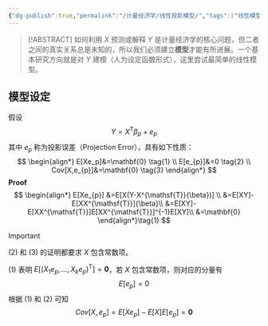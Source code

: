 ```yaml
---
{"dg-publish":true,"permalink":"/计量经济学/线性投影模型/","tags":["线性模型"],"created":"2025-01-08T16:49:15.000+08:00","updated":"2025-08-20T16:14:14.862+08:00"}
---
```


> [!ABSTRACT]
> 如何利用 $X$ 预测或解释 $Y$ 是计量经济学的核心问题，但二者之间的真实关系总是未知的，所以我们必须建立**模型**才能有所进展。一个基本研究方向就是对 $Y$ 建模（人为设定函数形式），这里尝试最简单的线性模型。
## 模型设定

假设
$$
Y=X^{\mathsf{T}}\beta_{p}+e_{p}
$$
其中 $e_{p}$ 称为投影误差（Projection Error），具有如下性质：
$$
\begin{align*}
E[Xe_p]&=\mathbf{0} \tag{1} \\
E[e_{p}]&=0 \tag{2} \\
Cov[X,e_{p}]&=\mathbf{0} \tag{3}
\end{align*}
$$
**Proof**
$$
\begin{align*}
E[Xe_{p}]
&=E[X(Y-X^{\mathsf{T}}{\beta})] \\
&=E[XY]-E[XX^{\mathsf{T}}]{\beta}\\
&=E[XY]-E[XX^{\mathsf{T}}]E[XX^{\mathsf{T}}]^{-1}E[XY]\\
&=\mathbf{0}
\end{align*}\tag{1}
$$
> [!IMPORTANT]
> $(2)$ 和 $(3)$ 的证明都要求 $X$ 包含常数项。

$(1)$ 表明 $E[(X_{1}e_{p},\ldots,X_{k}e_{p})^{\mathsf{T}}]=\mathbf{0}$，若 $X$ 包含常数项，则对应的分量有
$$
E[e_{p}]=0 \tag{2}
$$
根据 $(1)$ 和 $(2)$ 可知
$$
Cov[X,e_{p}]=E[Xe_{p}]-E[X]E[e_{p}]=\mathbf{0} \tag{3}
$$